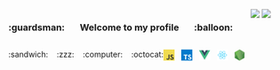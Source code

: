 <div class="myProfile" align="center">
  <h3 class="greeting" style="float: left;"> :guardsman: &nbsp &nbsp &nbsp Welcome to my profile &nbsp &nbsp &nbsp :balloon: </h3>
  <p class="myInfo" style="float: left;"> :sandwich: &nbsp;&nbsp; :zzz: &nbsp;&nbsp; :computer: &nbsp;&nbsp; :octocat: </p>
  <p class="mySkills" style="float:left;">
    <img height="20" alt="javascript" src="https://raw.githubusercontent.com/github/explore/80688e429a7d4ef2fca1e82350fe8e3517d3494d/topics/javascript/javascript.png" />&nbsp;&nbsp;
    <img height="20" alt="typescript" src="https://raw.githubusercontent.com/github/explore/80688e429a7d4ef2fca1e82350fe8e3517d3494d/topics/typescript/typescript.png" />&nbsp;&nbsp;
    <img height="20" alt="vue" src="https://raw.githubusercontent.com/github/explore/80688e429a7d4ef2fca1e82350fe8e3517d3494d/topics/vue/vue.png" />&nbsp;&nbsp;
    <img height="20" alt="react" src="https://raw.githubusercontent.com/github/explore/80688e429a7d4ef2fca1e82350fe8e3517d3494d/topics/react/react.png" />&nbsp;&nbsp;
    <img height="20" alt="nodejs" src="https://raw.githubusercontent.com/github/explore/80688e429a7d4ef2fca1e82350fe8e3517d3494d/topics/nodejs/nodejs.png" />&nbsp;&nbsp;
  </p>
  <div class="myStatus">
    <!--
      本地缓存 12 小时
      展示图标
      采用 Vue 主题颜色
      隐藏外边框
      隐藏主题标题
      显示所有的记录
      显示私人项目提交记录
    -->
    <a>
      <img src="https://github-readme-stats.vercel.app/api?username=recofepl&cache_seconds=43200&show_icons=true&theme=vue&hide_border=true&hide_title=true&include_all_commits=true&count_private=true" />
    </a>
    <!-- 善用框架和开发语言 -->
    <a>
      <img src="https://github-readme-stats.vercel.app/api/top-langs/?username=recofepl&layout=compact&hide_border=true&theme=vue" />
    </a>
  </div>
</div>

